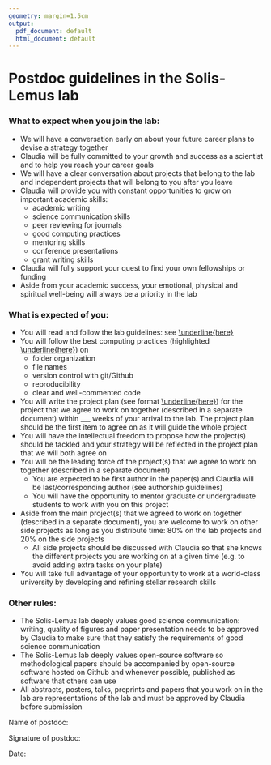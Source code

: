 ```yaml
---
geometry: margin=1.5cm
output:
  pdf_document: default
  html_document: default
---
```

# Postdoc guidelines in the Solis-Lemus lab

### What to expect when you join the lab:
- We will have a conversation early on about your future career plans to devise a strategy together
- Claudia will be fully committed to your growth and success as a scientist and to help you reach your career goals
- We will have a clear conversation about projects that belong to the lab and independent projects that will belong to you after you leave
- Claudia will provide you with constant opportunities to grow on important academic skills:
    - academic writing
    - science communication skills
    - peer reviewing for journals
    - good computing practices
    - mentoring skills
    - conference presentations
    - grant writing skills
- Claudia will fully support your quest to find your own fellowships or funding
- Aside from your academic success, your emotional, physical and spiritual well-being will always be a priority in the lab


### What is expected of you:
- You will read and follow the lab guidelines: see [\underline{here}](https://github.com/solislemuslab/lab-dynamics/blob/master/lab-guidelines.md)
- You will follow the best computing practices (highlighted [\underline{here}](https://github.com/crsl4/mindful-programming/blob/master/lecture.md)) on
    - folder organization
    - file names
    - version control with git/Github
    - reproducibility
    - clear and well-commented code
- You will write the project plan (see format [\underline{here}](https://github.com/solislemuslab/lab-dynamics/blob/master/project-plan.md)) for the project that we agree to work on together (described in a separate document) within ___ weeks of your arrival to the lab. The project plan should be the first item to agree on as it will guide the whole project
- You will have the intellectual freedom to propose how the project(s) should be tackled and your strategy will be reflected in the project plan that we will both agree on
- You will be the leading force of the project(s) that we agree to work on together (described in a separate document)
    - You are expected to be first author in the paper(s) and Claudia will be last/corresponding author (see authorship guidelines)
    - You will have the opportunity to mentor graduate or undergraduate students to work with you on this project
- Aside from the main project(s) that we agreed to work on together (described in a separate document), you are welcome to work on other side projects as long as you distribute time: 80% on the lab projects and 20% on the side projects
    - All side projects should be discussed with Claudia so that she knows the different projects you are working on at a given time (e.g. to avoid adding extra tasks on your plate)
- You will take full advantage of your opportunity to work at a world-class university by developing and refining stellar research skills

### Other rules:
- The Solis-Lemus lab deeply values good science communication: writing, quality of figures and paper presentation needs to be approved by Claudia to make sure that they satisfy the requirements of good science communication
- The Solis-Lemus lab deeply values open-source software so methodological papers should be accompanied by open-source software hosted on Github and whenever possible, published as software that others can use
- All abstracts, posters, talks, preprints and papers that you work on in the lab are representations of the lab and must be approved by Claudia before submission


Name of postdoc:

Signature of postdoc:

Date: